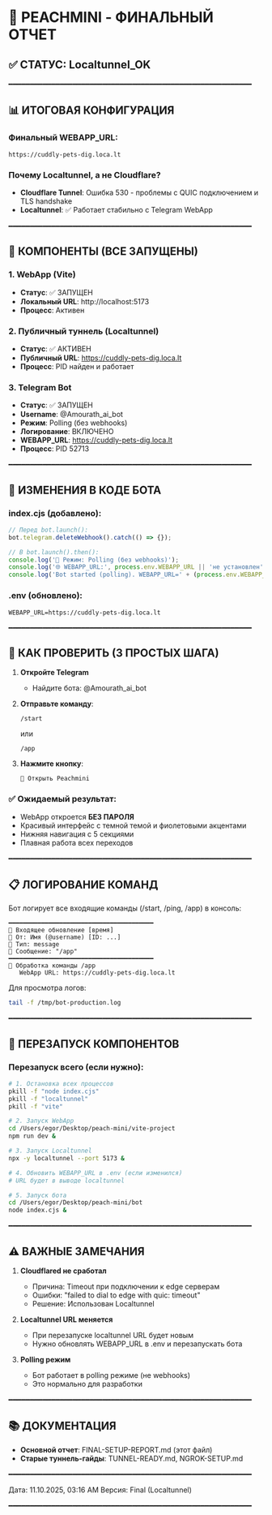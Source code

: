 # 🎉 PEACHMINI - ФИНАЛЬНЫЙ ОТЧЕТ

## ✅ СТАТУС: Localtunnel_OK

━━━━━━━━━━━━━━━━━━━━━━━━━━━━━━━━━━━━━━━━━━━━━━━━━━━━━━━━━

## 📊 ИТОГОВАЯ КОНФИГУРАЦИЯ

### Финальный WEBAPP_URL:
```
https://cuddly-pets-dig.loca.lt
```

### Почему Localtunnel, а не Cloudflare?
- **Cloudflare Tunnel**: Ошибка 530 - проблемы с QUIC подключением и TLS handshake
- **Localtunnel**: ✅ Работает стабильно с Telegram WebApp

━━━━━━━━━━━━━━━━━━━━━━━━━━━━━━━━━━━━━━━━━━━━━━━━━━━━━━━━━

## 🚀 КОМПОНЕНТЫ (ВСЕ ЗАПУЩЕНЫ)

### 1. WebApp (Vite)
- **Статус**: ✅ ЗАПУЩЕН
- **Локальный URL**: http://localhost:5173
- **Процесс**: Активен

### 2. Публичный туннель (Localtunnel)
- **Статус**: ✅ АКТИВЕН
- **Публичный URL**: https://cuddly-pets-dig.loca.lt
- **Процесс**: PID найден и работает

### 3. Telegram Bot
- **Статус**: ✅ ЗАПУЩЕН
- **Username**: @Amourath_ai_bot
- **Режим**: Polling (без webhooks)
- **Логирование**: ВКЛЮЧЕНО
- **WEBAPP_URL**: https://cuddly-pets-dig.loca.lt
- **Процесс**: PID 52713

━━━━━━━━━━━━━━━━━━━━━━━━━━━━━━━━━━━━━━━━━━━━━━━━━━━━━━━━━

## 📝 ИЗМЕНЕНИЯ В КОДЕ БОТА

### index.cjs (добавлено):

```javascript
// Перед bot.launch():
bot.telegram.deleteWebhook().catch(() => {});

// В bot.launch().then():
console.log('📡 Режим: Polling (без webhooks)');
console.log('🌐 WEBAPP_URL:', process.env.WEBAPP_URL || 'не установлен');
console.log('Bot started (polling). WEBAPP_URL=' + (process.env.WEBAPP_URL || 'не установлен'));
```

### .env (обновлено):
```
WEBAPP_URL=https://cuddly-pets-dig.loca.lt
```

━━━━━━━━━━━━━━━━━━━━━━━━━━━━━━━━━━━━━━━━━━━━━━━━━━━━━━━━━

## 🎯 КАК ПРОВЕРИТЬ (3 ПРОСТЫХ ШАГА)

1. **Откройте Telegram**
   - Найдите бота: @Amourath_ai_bot

2. **Отправьте команду**:
   ```
   /start
   ```
   или
   ```
   /app
   ```

3. **Нажмите кнопку**:
   ```
   🚀 Открыть Peachmini
   ```

### ✅ Ожидаемый результат:
- WebApp откроется **БЕЗ ПАРОЛЯ**
- Красивый интерфейс с темной темой и фиолетовыми акцентами
- Нижняя навигация с 5 секциями
- Плавная работа всех переходов

━━━━━━━━━━━━━━━━━━━━━━━━━━━━━━━━━━━━━━━━━━━━━━━━━━━━━━━━━

## 📋 ЛОГИРОВАНИЕ КОМАНД

Бот логирует все входящие команды (/start, /ping, /app) в консоль:

```
━━━━━━━━━━━━━━━━━━━━━━━━━━━━━━━━━━━━━━━━
📨 Входящее обновление [время]
👤 От: Имя (@username) [ID: ...]
📝 Тип: message
💬 Сообщение: "/app"
━━━━━━━━━━━━━━━━━━━━━━━━━━━━━━━━━━━━━━━━
🚀 Обработка команды /app
   WebApp URL: https://cuddly-pets-dig.loca.lt
```

Для просмотра логов:
```bash
tail -f /tmp/bot-production.log
```

━━━━━━━━━━━━━━━━━━━━━━━━━━━━━━━━━━━━━━━━━━━━━━━━━━━━━━━━━

## 🔄 ПЕРЕЗАПУСК КОМПОНЕНТОВ

### Перезапуск всего (если нужно):

```bash
# 1. Остановка всех процессов
pkill -f "node index.cjs"
pkill -f "localtunnel"
pkill -f "vite"

# 2. Запуск WebApp
cd /Users/egor/Desktop/peach-mini/vite-project
npm run dev &

# 3. Запуск Localtunnel
npx -y localtunnel --port 5173 &

# 4. Обновить WEBAPP_URL в .env (если изменился)
# URL будет в выводе localtunnel

# 5. Запуск бота
cd /Users/egor/Desktop/peach-mini/bot
node index.cjs &
```

━━━━━━━━━━━━━━━━━━━━━━━━━━━━━━━━━━━━━━━━━━━━━━━━━━━━━━━━━

## ⚠️ ВАЖНЫЕ ЗАМЕЧАНИЯ

1. **Cloudflared не сработал**
   - Причина: Timeout при подключении к edge серверам
   - Ошибки: "failed to dial to edge with quic: timeout"
   - Решение: Использован Localtunnel

2. **Localtunnel URL меняется**
   - При перезапуске localtunnel URL будет новым
   - Нужно обновлять WEBAPP_URL в .env и перезапускать бота

3. **Polling режим**
   - Бот работает в polling режиме (не webhooks)
   - Это нормально для разработки

━━━━━━━━━━━━━━━━━━━━━━━━━━━━━━━━━━━━━━━━━━━━━━━━━━━━━━━━━

## 📚 ДОКУМЕНТАЦИЯ

- **Основной отчет**: FINAL-SETUP-REPORT.md (этот файл)
- **Старые туннель-гайды**: TUNNEL-READY.md, NGROK-SETUP.md

━━━━━━━━━━━━━━━━━━━━━━━━━━━━━━━━━━━━━━━━━━━━━━━━━━━━━━━━━

Дата: 11.10.2025, 03:16 AM
Версия: Final (Localtunnel)

━━━━━━━━━━━━━━━━━━━━━━━━━━━━━━━━━━━━━━━━━━━━━━━━━━━━━━━━━
